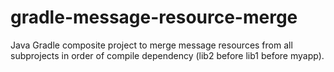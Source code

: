 # gradle-message-resource-merge
Java Gradle composite project to merge message resources from all subprojects in order of compile dependency (lib2 before lib1 before myapp).
